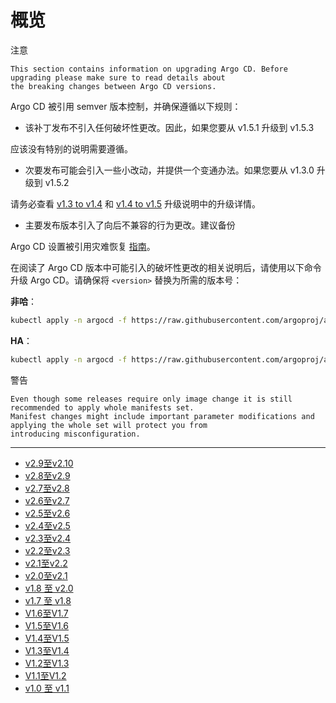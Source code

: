 <!-- TRANSLATED by md-translate -->
# 概览

注意

```
This section contains information on upgrading Argo CD. Before upgrading please make sure to read details about
the breaking changes between Argo CD versions.
```

Argo CD 被引用 semver 版本控制，并确保遵循以下规则：

* 该补丁发布不引入任何破坏性更改。因此，如果您要从 v1.5.1 升级到 v1.5.3

应该没有特别的说明需要遵循。

* 次要发布可能会引入一些小改动，并提供一个变通办法。如果您要从 v1.3.0 升级到 v1.5.2

请务必查看 [v1.3 to v1.4](./1.3-1.4.md) 和 [v1.4 to v1.5](./1.4-1.5.md) 升级说明中的升级详情。

* 主要发布版本引入了向后不兼容的行为更改。建议备份

Argo CD 设置被引用灾难恢复 [指南](.../disaster_recovery.md)。

在阅读了 Argo CD 版本中可能引入的破坏性更改的相关说明后，请使用以下命令升级 Argo CD。请确保将 `<version>` 替换为所需的版本号：

**非哈**：

```bash
kubectl apply -n argocd -f https://raw.githubusercontent.com/argoproj/argo-cd/<version>/manifests/install.yaml
```

**HA**：

```bash
kubectl apply -n argocd -f https://raw.githubusercontent.com/argoproj/argo-cd/<version>/manifests/ha/install.yaml
```

警告

```
Even though some releases require only image change it is still recommended to apply whole manifests set.
Manifest changes might include important parameter modifications and applying the whole set will protect you from
introducing misconfiguration.
```

<hr/>

* [v2.9至v2.10](./2.9-2.10.md)
* [v2.8至v2.9](./2.8-2.9.md)
* [v2.7至v2.8](./2.7-2.8.md)
* [v2.6至v2.7](./2.6-2.7.md)
* [v2.5至v2.6](./2.5-2.6.md)
* [v2.4至v2.5](./2.4-2.5.md)
* [v2.3至v2.4](./2.3-2.4.md)
* [v2.2至v2.3](./2.2-2.3.md)
* [v2.1至v2.2](./2.1-2.2.md)
* [v2.0至v2.1](./2.0-2.1.md)
* [v1.8 至 v2.0](./1.8-2.0.md)
* [v1.7 至 v1.8](./1.7-1.8.md)
* [V1.6至V1.7](./1.6-1.7.md)
* [V1.5至V1.6](./1.5-1.6.md)
* [V1.4至V1.5](./1.4-1.5.md)
* [V1.3至V1.4](./1.3-1.4.md)
* [V1.2至V1.3](./1.2-1.3.md)
* [V1.1至V1.2](./1.1-1.2.md)
* [v1.0 至 v1.1](./1.0-1.1.md)
